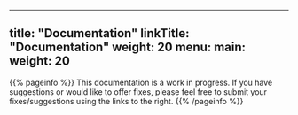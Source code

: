
---
title: "Documentation"
linkTitle: "Documentation"
weight: 20
menu:
  main:
    weight: 20
---

{{% pageinfo %}}
This documentation is a work in progress. If you have suggestions or would like to offer fixes, please feel free to submit your fixes/suggestions using the links to the right.
{{% /pageinfo %}}